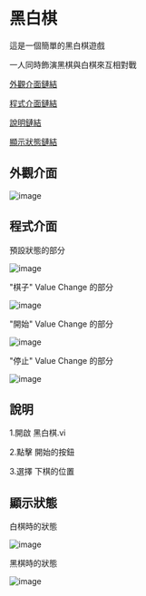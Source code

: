 # 黑白棋

這是一個簡單的黑白棋遊戲
 
一人同時飾演黑棋與白棋來互相對戰

[外觀介面鏈結](https://github.com/hongcheng-sun/labview/blob/main/%E5%A3%93%E5%8A%9B%E8%A8%88/%E5%A3%93%E5%8A%9B%E8%A8%88%E7%9A%84%E8%AA%AA%E6%98%8E.MD#%E5%A4%96%E8%A7%80%E4%BB%8B%E9%9D%A2)
 
[程式介面鏈結](https://github.com/hongcheng-sun/labview/blob/main/%E9%BB%91%E7%99%BD%E6%A3%8B/%E9%BB%91%E7%99%BD%E6%A3%8B%E7%9A%84%E8%AA%AA%E6%98%8E.MD#%E7%A8%8B%E5%BC%8F%E4%BB%8B%E9%9D%A2) 
 
[說明鏈結](https://github.com/hongcheng-sun/labview/blob/main/%E9%BB%91%E7%99%BD%E6%A3%8B/%E9%BB%91%E7%99%BD%E6%A3%8B%E7%9A%84%E8%AA%AA%E6%98%8E.MD#%E8%AA%AA%E6%98%8E)

[顯示狀態鏈結](https://github.com/hongcheng-sun/labview/blob/main/%E9%BB%91%E7%99%BD%E6%A3%8B/%E9%BB%91%E7%99%BD%E6%A3%8B%E7%9A%84%E8%AA%AA%E6%98%8E.MD#%E9%A1%AF%E7%A4%BA%E7%8B%80%E6%85%8B)

## 外觀介面

![image](https://user-images.githubusercontent.com/111770752/191565166-3edf31fb-dc07-4062-be14-34a034f44129.png)

## 程式介面

預設狀態的部分

![image](https://user-images.githubusercontent.com/111770752/191565382-344bf19f-fca4-40e5-b613-0807c167ed2d.png)

"棋子" Value Change 的部分

![image](https://user-images.githubusercontent.com/111770752/191566607-1aa95399-0da4-41b6-81c0-5d5c6177767f.png)

"開始" Value Change 的部分

![image](https://user-images.githubusercontent.com/111770752/191566726-c165c63a-caae-4756-b4db-6b612806c559.png)

"停止" Value Change 的部分

![image](https://user-images.githubusercontent.com/111770752/191566864-9d02d6c2-f414-456d-8a64-cee91881aa23.png)

## 說明

1.開啟 黑白棋.vi 

2.點擊 開始的按鈕

3.選擇 下棋的位置

## 顯示狀態

白棋時的狀態

![image](https://user-images.githubusercontent.com/111770752/191568096-0851f7f0-220f-4f45-9505-547e94916e87.png)

黑棋時的狀態

![image](https://user-images.githubusercontent.com/111770752/191568249-521750f2-3992-4009-9d53-4e986b53a170.png)

